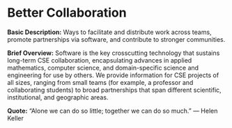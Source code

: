 # Better Collaboration

**Basic Description:**  Ways to facilitate and distribute work across teams, promote partnerships via software, and contribute to stronger communities.
                    
**Brief Overview:** Software is the key crosscutting technology that sustains long-term CSE collaboration, encapsulating advances in applied mathematics, computer science, and domain-specific science and engineering for use by others.  We provide information for CSE projects of all sizes, ranging from small teams (for example, a professor and collaborating students) to broad partnerships that span different scientific, institutional, and geographic areas.  

**Quote:** “Alone we can do so little; together we can do so much.”  — Helen Keller 
